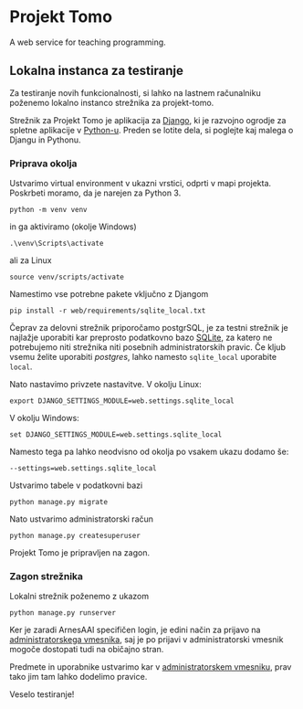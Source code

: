 # Projekt Tomo

A web service for teaching programming.

## Lokalna instanca za testiranje

Za testiranje novih funkcionalnosti, si lahko na lastnem računalniku poženemo lokalno instanco strežnika za projekt-tomo.

Strežnik za Projekt Tomo je aplikacija za [Django](https://www.djangoproject.com/), ki je razvojno ogrodje za spletne aplikacije v [Python-u](https://www.python.org/). Preden se lotite dela, si poglejte kaj malega o Djangu in Pythonu.

### Priprava okolja

Ustvarimo virtual environment v ukazni vrstici, odprti v mapi projekta. Poskrbeti moramo, da je narejen za Python 3.

```
python -m venv venv
```
in ga aktiviramo (okolje Windows)

```
.\venv\Scripts\activate
```
ali za Linux

```
source venv/scripts/activate
```
Namestimo vse potrebne pakete vključno z Djangom

```
pip install -r web/requirements/sqlite_local.txt
```

Čeprav za delovni strežnik priporočamo postgrSQL, je za testni strežnik je najlažje uporabiti kar preprosto podatkovno bazo [SQLite](https://sqlite.org/index.html), za katero ne potrebujemo niti strežnika niti posebnih administratorskih pravic. Če kljub vsemu želite uporabiti *postgres*, lahko namesto `sqlite_local` uporabite  `local`.

Nato nastavimo privzete nastavitve. V okolju Linux:

```
export DJANGO_SETTINGS_MODULE=web.settings.sqlite_local
```
V okolju Windows:

```
set DJANGO_SETTINGS_MODULE=web.settings.sqlite_local
```
Namesto tega pa lahko neodvisno od okolja po vsakem ukazu dodamo še:

```
--settings=web.settings.sqlite_local
```

Ustvarimo tabele v podatkovni bazi

```
python manage.py migrate
```

Nato ustvarimo administratorski račun

```
python manage.py createsuperuser
```

Projekt Tomo je pripravljen na zagon.

### Zagon strežnika

Lokalni strežnik poženemo z ukazom

```
python manage.py runserver
```
Ker je zaradi ArnesAAI specifičen login, je edini način za prijavo na [administratorskega vmesnika](http://localhost:8000/admin/), saj je po prijavi v administratorski vmesnik mogoče dostopati tudi na običajno stran.

Predmete in uporabnike ustvarimo kar v [administratorskem vmesniku](http://localhost:8000/admin/), prav tako jim tam lahko dodelimo pravice. 

Veselo testiranje!

